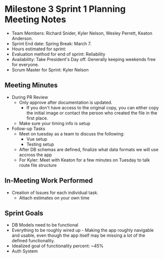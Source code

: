 # Milestone 3 Sprint 1 Planning Meeting Notes

- Team Members: Richard Snider, Kyler Nelson, Wesley Perrett, Keaton Anderson.
- Sprint End date: Spring Break: March 7.
- Hours estimated for sprint:
- Evaluation method for end of sprint: Reliability
- Availability: Take President's Day off. Generally keeping weekends free for everyone.
- Scrum Master for Sprint: Kyler Nelson

## Meeting Minutes

- During PR Review
    - Only approve after documentation is updated.
        - If you don't have access to the original copy, you can either copy the initial image or contact the person who created the file in the first place.
    - Make sure your timing info is setup
- Follow-up Tasks
    - Meet on tuesday as a team to discuss the following:
        - Vue setup
        - Testing setup
    - After DB schemas are defined, finalize what data formats we will use accross the app
    - For Kyler: Meet with Keaton for a few minutes on Tuesday to talk route file structure

## In-Meeting Work Performed

- Creation of Issues for each individual task.
    - Attach estimates on your own time

## Sprint Goals

- DB Models need to be functional
- Everything to be roughly wired up - Making the app roughly navigable and usable, even though the app itself may be missing a lot of the defined functionality.
- Idealized goal of functionality percent: ~45%
- Auth System